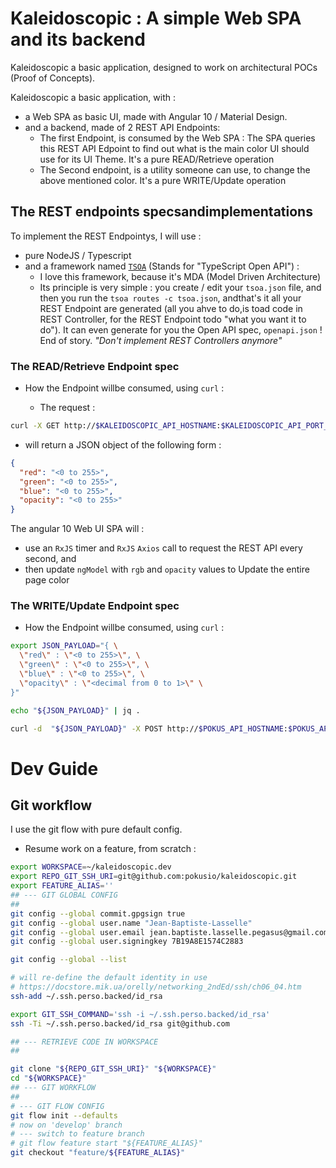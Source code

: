 # Kaleidoscopic : A simple Web SPA and its backend


Kaleidoscopic a basic application, designed to work on architectural POCs (Proof of Concepts).

Kaleidoscopic a basic application, with :

* a Web SPA as basic UI, made with Angular 10 / Material Design.
* and a backend, made of 2 REST API Endpoints:
  * The first Endpoint, is consumed by the Web SPA : The SPA queries this REST API Edpoint to find out what is the main color UI should use for its UI Theme. It's a pure READ/Retrieve operation
  * The Second endpoint, is a utility someone can use, to change the above mentioned color. It's a pure WRITE/Update operation


## The REST endpoints specsandimplementations

To implement the REST Endpointys, I will use :
* pure NodeJS / Typescript
* and a framework named [`TSOA`](https://github.com/lukeautry/tsoa) (Stands for "TypeScript Open API")  :
  * I love this framework, because it's MDA (Model Driven Architecture)
  * Its principle is very simple : you create / edit your `tsoa.json` file, and then you run the `tsoa routes -c tsoa.json`, andthat's it all your REST Endpoint are generated (all you ahve to do,is toad code in REST Controller, for the REST Endpoint todo "what you want it to do"). It can even generate for you the Open API spec, `openapi.json` ! End of story. _"Don't implement REST Controllers anymore"_



### The READ/Retrieve Endpoint spec

* How the Endpoint willbe consumed, using `curl` :

  * The request :

```bash
curl -X GET http://$KALEIDOSCOPIC_API_HOSTNAME:$KALEIDOSCOPIC_API_PORT_NO/api/v1/ui/theme/maincolor | jq .
```
  * will return a JSON object of the following form :

```JSon
{
  "red": "<0 to 255>",
  "green": "<0 to 255>",
  "blue": "<0 to 255>",
  "opacity": "<0 to 255>"
}
```

The angular 10 Web UI SPA will :
* use an `RxJS` timer and `RxJS` `Axios` call to request the REST API every second, and
* then update `ngModel` with `rgb` and `opacity` values to Update the entire page color


### The WRITE/Update Endpoint spec

* How the Endpoint willbe consumed, using `curl` :

```bash
export JSON_PAYLOAD="{ \
  \"red\" : \"<0 to 255>\", \
  \"green\" : \"<0 to 255>\", \
  \"blue\" : \"<0 to 255>\", \
  \"opacity\" : \"<decimal from 0 to 1>\" \
}"

echo "${JSON_PAYLOAD}" | jq .

curl -d  "${JSON_PAYLOAD}" -X POST http://$POKUS_API_HOSTNAME:$POKUS_API_PORT_NO/api/v1/files/management/ui/theme/maincolor | jq .

```


# Dev Guide

## Git workflow

I use the git flow with pure default config.

* Resume work on a feature, from scratch  :

```bash
export WORKSPACE=~/kaleidoscopic.dev
export REPO_GIT_SSH_URI=git@github.com:pokusio/kaleidoscopic.git
export FEATURE_ALIAS=''
## --- GIT GLOBAL CONFIG
##
git config --global commit.gpgsign true
git config --global user.name "Jean-Baptiste-Lasselle"
git config --global user.email jean.baptiste.lasselle.pegasus@gmail.com
git config --global user.signingkey 7B19A8E1574C2883

git config --global --list

# will re-define the default identity in use
# https://docstore.mik.ua/orelly/networking_2ndEd/ssh/ch06_04.htm
ssh-add ~/.ssh.perso.backed/id_rsa

export GIT_SSH_COMMAND='ssh -i ~/.ssh.perso.backed/id_rsa'
ssh -Ti ~/.ssh.perso.backed/id_rsa git@github.com

## --- RETRIEVE CODE IN WORKSPACE
##

git clone "${REPO_GIT_SSH_URI}" "${WORKSPACE}"
cd "${WORKSPACE}"
## --- GIT WORKFLOW
##
# --- GIT FLOW CONFIG
git flow init --defaults
# now on 'develop' branch
# --- switch to feature branch
# git flow feature start "${FEATURE_ALIAS}"
git checkout "feature/${FEATURE_ALIAS}"
